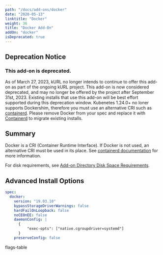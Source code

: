 ```yaml
---
path: "/docs/add-ons/docker"
date: "2020-05-13"
linktitle: "Docker"
weight: 36
title: "Docker Add-On"
addOn: "docker"
isDeprecated: true
---
```

## Deprecation Notice

### This add-on is deprecated.

As of March 27, 2023, kURL no longer intends to continue to offer this add-on as part of the ongoing kURL project. This add-on is now considered deprecated, and may no longer be offered by the project after September 31st, 2023. Existing installs that use this add-on will be best effort supported during this deprecation window. Kubenetes 1.24.0+ no loner supports Dockershim, therefore you must use an alternative CRI such as [containerd](/docs/add-ons/containerd).  Please remove Docker from your spec and replace it with [Containerd](https://kurl.sh/docs/add-ons/containerd) to migrate existing installs.



## Summary


Docker is a CRI (Container Runtime Interface).
If Docker is not used, an alternative CRI must be used in its place.
See [containerd documentation](/docs/add-ons/containerd) for more information.


For disk requirements, see [Add-on Directory Disk Space Requirements](/docs/install-with-kurl/system-requirements/#add-on-directory-disk-space-requirements).

## Advanced Install Options

```yaml
spec:
  docker:
    version: "19.03.10"
    bypassStorageDriverWarnings: false
    hardFailOnLoopback: false
    noCEOnEE: false
    daemonConfig: |
      {
    	  "exec-opts": ["native.cgroupdriver=systemd"]
      }
    preserveConfig: false
```

flags-table
